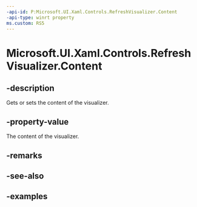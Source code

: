 ```yaml
---
-api-id: P:Microsoft.UI.Xaml.Controls.RefreshVisualizer.Content
-api-type: winrt property
ms.custom: RS5
---
```

<!-- Property syntax.
public UIElement Content { get;  set; }
-->

# Microsoft.UI.Xaml.Controls.RefreshVisualizer.Content


## -description

Gets or sets the content of the visualizer.


## -property-value

The content of the visualizer.


## -remarks


## -see-also


## -examples


